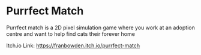 # Purrfect Match
Purrfect match is a 2D pixel simulation game where you work at an adoption centre and want to help find cats their forever home
 
Itch.io Link: https://franbowden.itch.io/purrfect-match
